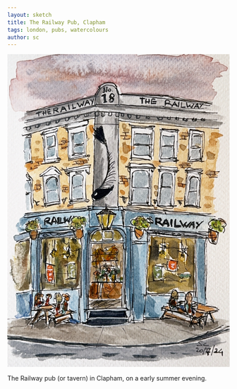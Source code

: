 ```yaml
---
layout: sketch
title: The Railway Pub, Clapham
tags: london, pubs, watercolours
author: sc
---
```


![Railway](/img/sketches/railwaypub.jpg)

The Railway pub (or tavern) in Clapham, on a early summer evening.
